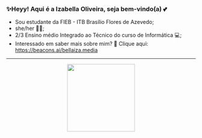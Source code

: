 ### ✨Heyy! Aqui é a Izabella Oliveira, seja bem-vindo(a) 💕
- Sou estudante da FIEB - ITB Brasílio Flores de Azevedo;
- she/her 💃🏽;
- 2/3 Ensino médio Integrado ao Técnico do curso de Informática 💻;
- Interessado em saber mais sobre mim? 👀 Clique aqui: https://beacons.ai/bellaiza.media

<hr>
<div align="center">
  <a href="https://github.com/belloliveira">
  <img height="180em" src="https://github-readme-stats.vercel.app/api?username=belloliveira&show_icons=true&theme=radical&include_all_commits=true&count_private=true"/>
</div>
